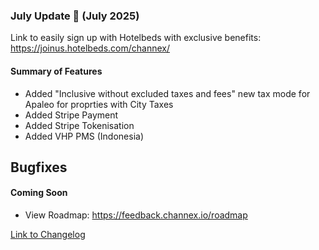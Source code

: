 ### July Update 🚀 (July 2025)

Link to easily sign up with Hotelbeds with exclusive benefits: https://joinus.hotelbeds.com/channex/

#### Summary of Features
- Added "Inclusive without excluded taxes and fees" new tax mode for Apaleo for proprties with City Taxes
- Added Stripe Payment
- Added Stripe Tokenisation
- Added VHP PMS (Indonesia)
  

## Bugfixes

#### Coming Soon
- View Roadmap: https://feedback.channex.io/roadmap

[Link to Changelog](https://docs.channex.io/changelog)
